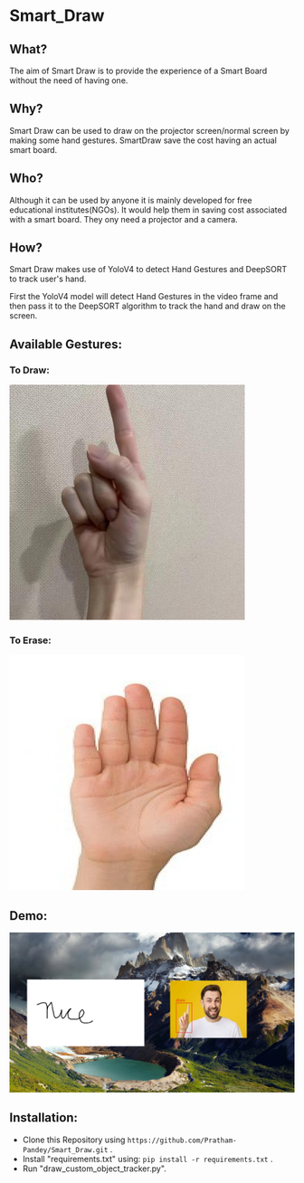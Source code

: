 # Smart_Draw

## What?
The aim of Smart Draw is to provide the experience of a Smart Board without the need of having one. 

## Why?
Smart Draw can be used to draw on the projector screen/normal screen by making some hand gestures. SmartDraw save the cost having an actual smart board.

## Who?
Although it can be used by anyone it is mainly developed for free educational institutes(NGOs). It would help them in saving cost associated with a smart board. They ony need a projector and a camera.

## How?
Smart Draw makes use of YoloV4 to detect Hand Gestures and DeepSORT to track user's hand. 

First the YoloV4 model will detect Hand Gestures in the video frame and then pass it to the DeepSORT algorithm to track the hand and draw on the screen.

## Available Gestures:
### To Draw:
![draw](https://github.com/Pratham-Pandey/Smart_Draw/blob/main/resource/draw.jpg)


### To Erase:
![erase](https://github.com/Pratham-Pandey/Smart_Draw/blob/main/resource/erase.jpg)

## Demo:

![custom_neural_network](https://github.com/Pratham-Pandey/Smart_Draw/blob/main/resource/bg8.jpg)


## Installation:
* Clone this Repository using ``` https://github.com/Pratham-Pandey/Smart_Draw.git ``` .
* Install "requirements.txt" using: ``` pip install -r requirements.txt ``` .
* Run "draw_custom_object_tracker.py".
